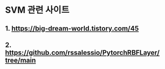 # SVM 관련 사이트 
## 1. https://big-dream-world.tistory.com/45
## 2. https://github.com/rssalessio/PytorchRBFLayer/tree/main

